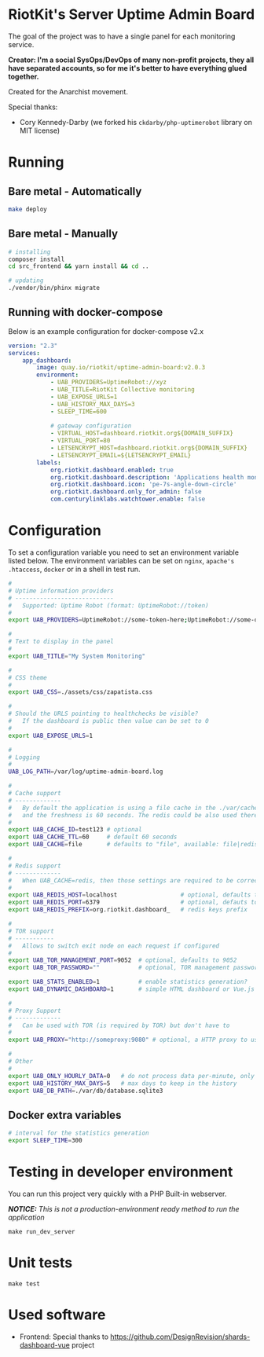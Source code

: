 RiotKit's Server Uptime Admin Board
===================================

The goal of the project was to have a single panel for each monitoring service.

**Creator: I'm a social SysOps/DevOps of many non-profit projects, they all have separated accounts, so for me
it's better to have everything glued together.**

Created for the Anarchist movement.

Special thanks:
- Cory Kennedy-Darby (we forked his `ckdarby/php-uptimerobot` library on MIT license)

Running
=======

Bare metal - Automatically
--------------------------

```bash
make deploy
```

Bare metal - Manually
---------------------

```bash
# installing
composer install
cd src_frontend && yarn install && cd ..

# updating
./vendor/bin/phinx migrate
```

Running with docker-compose
---------------------------

Below is an example configuration for docker-compose v2.x

```yaml
version: "2.3"
services:
    app_dashboard:
        image: quay.io/riotkit/uptime-admin-board:v2.0.3
        environment:
            - UAB_PROVIDERS=UptimeRobot://xyz
            - UAB_TITLE=RiotKit Collective monitoring
            - UAB_EXPOSE_URLS=1
            - UAB_HISTORY_MAX_DAYS=3
            - SLEEP_TIME=600
    
            # gateway configuration
            - VIRTUAL_HOST=dashboard.riotkit.org${DOMAIN_SUFFIX}
            - VIRTUAL_PORT=80
            - LETSENCRYPT_HOST=dashboard.riotkit.org${DOMAIN_SUFFIX}
            - LETSENCRYPT_EMAIL=${LETSENCRYPT_EMAIL}
        labels:
            org.riotkit.dashboard.enabled: true
            org.riotkit.dashboard.description: 'Applications health monitoring'
            org.riotkit.dashboard.icon: 'pe-7s-angle-down-circle'
            org.riotkit.dashboard.only_for_admin: false
            com.centurylinklabs.watchtower.enable: false
```


Configuration
=============

To set a configuration variable you need to set an environment variable listed below.
The environment variables can be set on `nginx`, `apache's .htaccess`, `docker` or in a shell in test run.

```bash
#
# Uptime information providers
# ----------------------------
#   Supported: Uptime Robot (format: UptimeRobot://token)
#
export UAB_PROVIDERS=UptimeRobot://some-token-here;UptimeRobot://some-other-token

#
# Text to display in the panel
#
export UAB_TITLE="My System Monitoring"

#
# CSS theme
#
export UAB_CSS=./assets/css/zapatista.css

#
# Should the URLS pointing to healthchecks be visible?
#   If the dashboard is public then value can be set to 0
#
export UAB_EXPOSE_URLS=1

#
# Logging
#
UAB_LOG_PATH=/var/log/uptime-admin-board.log

#
# Cache support
# -------------
#   By default the application is using a file cache in the ./var/cache directory
#   and the freshness is 60 seconds. The redis could be also used there.
#
export UAB_CACHE_ID=test123 # optional
export UAB_CACHE_TTL=60     # default 60 seconds
export UAB_CACHE=file       # defaults to "file", available: file|redis

#
# Redis support
# -------------
#   When UAB_CACHE=redis, then those settings are required to be correct
#
export UAB_REDIS_HOST=localhost                  # optional, defaults to "localhost"
export UAB_REDIS_PORT=6379                       # optional, defauts to 6379
export UAB_REDIS_PREFIX=org.riotkit.dashboard_   # redis keys prefix

#
# TOR support
# -----------
#   Allows to switch exit node on each request if configured
#
export UAB_TOR_MANAGEMENT_PORT=9052  # optional, defaults to 9052
export UAB_TOR_PASSWORD=""           # optional, TOR management password

export UAB_STATS_ENABLED=1           # enable statistics generation?
export UAB_DYNAMIC_DASHBOARD=1       # simple HTML dashboard or Vue.js powered dynamic dashboard

#
# Proxy Support
# -------------
#   Can be used with TOR (is required by TOR) but don't have to
#
export UAB_PROXY="http://someproxy:9080" # optional, a HTTP proxy to use, if it's a TOR proxy you can also use the rest config variables to reset the IP address for each request

#
# Other
#
export UAB_ONLY_HOURLY_DATA=0   # do not process data per-minute, only per-hour. Could be a performance improvement
export UAB_HISTORY_MAX_DAYS=5   # max days to keep in the history
export UAB_DB_PATH=./var/db/database.sqlite3
```

Docker extra variables
----------------------

```bash
# interval for the statistics generation
export SLEEP_TIME=300 
```


Testing in developer environment
================================

You can run this project very quickly with a PHP Built-in webserver.

_**NOTICE:** This is not a production-environment ready method to run the application_

```
make run_dev_server
```

Unit tests
==========

```
make test
```

Used software
=============

- Frontend: Special thanks to https://github.com/DesignRevision/shards-dashboard-vue project
